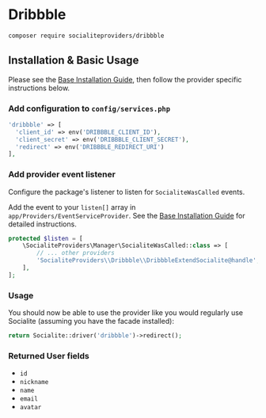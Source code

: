 # Dribbble

```bash
composer require socialiteproviders/dribbble
```

## Installation & Basic Usage

Please see the [Base Installation Guide](https://socialiteproviders.com/usage/), then follow the provider specific instructions below.

### Add configuration to `config/services.php`

```php
'dribbble' => [    
  'client_id' => env('DRIBBBLE_CLIENT_ID'),  
  'client_secret' => env('DRIBBBLE_CLIENT_SECRET'),  
  'redirect' => env('DRIBBBLE_REDIRECT_URI') 
],
```

### Add provider event listener

Configure the package's listener to listen for `SocialiteWasCalled` events.

Add the event to your `listen[]` array in `app/Providers/EventServiceProvider`. See the [Base Installation Guide](https://socialiteproviders.com/usage/) for detailed instructions.

```php
protected $listen = [
    \SocialiteProviders\Manager\SocialiteWasCalled::class => [
        // ... other providers
        'SocialiteProviders\\Dribbble\\DribbbleExtendSocialite@handle',
    ],
];
```

### Usage

You should now be able to use the provider like you would regularly use Socialite (assuming you have the facade installed):

```php
return Socialite::driver('dribbble')->redirect();
```

### Returned User fields

- ``id``
- ``nickname``
- ``name``
- ``email``
- ``avatar``
